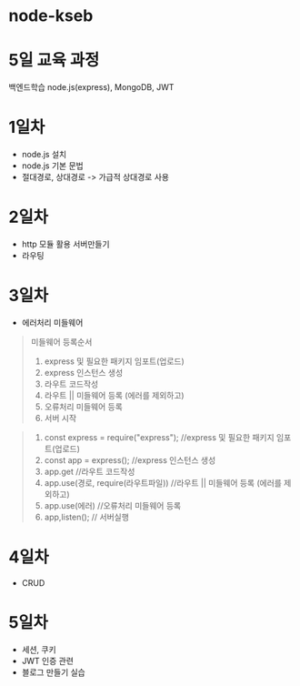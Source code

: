 # node-kseb

# 5일 교육 과정

백엔드학습 
node.js(express), MongoDB, JWT 


# 1일차
- node.js 설치
- node.js 기본 문법
- 절대경로, 상대경로 -> 가급적 상대경로 사용

# 2일차 
- http 모듈 활용 서버만들기 
- 라우팅


# 3일차 
- 에러처리 미들웨어 

> 미들웨어 등록순서 
> 1. express 및 필요한 패키지 임포트(업로드)
> 2. express 인스턴스 생성 
> 3. 라우트 코드작성
> 3. 라우트 || 미들웨어 등록 (에러를 제외하고)
> 4. 오류처리 미들웨어 등록
> 5. 서버 시작


> 1. const express = require("express"); //express 및 필요한 패키지 임포트(업로드)
> 2. const app = express(); //express 인스턴스 생성 
> 3. app.get //라우트 코드작성
> 4. app.use(경로, require(라우트파일)) //라우트 || 미들웨어 등록 (에러를 제외하고)
> 5. app.use(에러) //오류처리 미들웨어 등록
> 6. app,listen(); // 서버실행 

# 4일차 
- CRUD 

# 5일차 
- 세션, 쿠키 
- JWT 인증 관련
- 블로그 만들기 실습 
